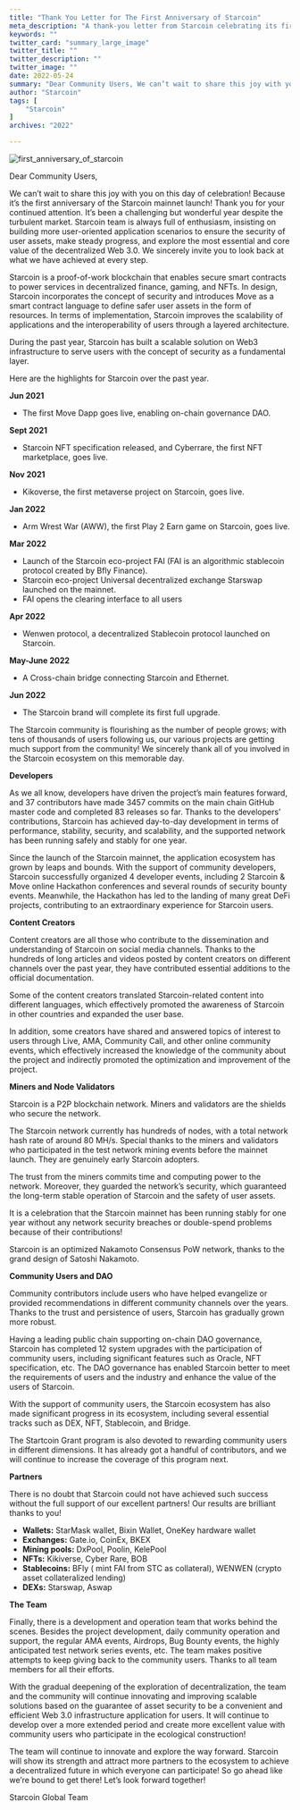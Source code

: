 ```yaml
---
title: "Thank You Letter for The First Anniversary of Starcoin"
meta_description: "A thank-you letter from Starcoin celebrating its first anniversary and Move community achievements."
keywords: ""
twitter_card: "summary_large_image"
twitter_title: ""
twitter_description: ""
twitter_image: ""
date: 2022-05-24
summary: "Dear Community Users, We can’t wait to share this joy with you on this day of celebration! Because it’s the first anniversary of the Starcoin mainnet...."
author: "Starcoin"
tags: [
    "Starcoin"
]
archives: "2022"

---
```


![first_anniversary_of_starcoin](/images/hackathon/first_anniversary_of_starcoin.png)

Dear Community Users,

We can’t wait to share this joy with you on this day of celebration! Because it’s the first anniversary of the Starcoin mainnet launch! Thank you for your continued attention. It’s been a challenging but wonderful year despite the turbulent market. Starcoin team is always full of enthusiasm, insisting on building more user-oriented application scenarios to ensure the security of user assets, make steady progress, and explore the most essential and core value of the decentralized Web 3.0. We sincerely invite you to look back at what we have achieved at every step.

Starcoin is a proof-of-work blockchain that enables secure smart contracts to power services in decentralized finance, gaming, and NFTs. In design, Starcoin incorporates the concept of security and introduces Move as a smart contract language to define safer user assets in the form of resources. In terms of implementation, Starcoin improves the scalability of applications and the interoperability of users through a layered architecture.

During the past year, Starcoin has built a scalable solution on Web3 infrastructure to serve users with the concept of security as a fundamental layer.

Here are the highlights for Starcoin over the past year.

**Jun 2021**

- The first Move Dapp goes live, enabling on-chain governance DAO.

**Sept 2021**

- Starcoin NFT specification released, and Cyberrare, the first NFT marketplace, goes live.

**Nov 2021**

- Kikoverse, the first metaverse project on Starcoin, goes live.

**Jan 2022**

- Arm Wrest War (AWW), the first Play 2 Earn game on Starcoin, goes live.

**Mar 2022**

- Launch of the Starcoin eco-project FAI (FAI is an algorithmic stablecoin protocol created by Bfly Finance).
- Starcoin eco-project Universal decentralized exchange Starswap launched on the mainnet.
- FAI opens the clearing interface to all users

**Apr 2022**

- Wenwen protocol, a decentralized Stablecoin protocol launched on Starcoin.

**May-June 2022**

- A Cross-chain bridge connecting Starcoin and Ethernet.

**Jun 2022**

- The Starcoin brand will complete its first full upgrade.

The Starcoin community is flourishing as the number of people grows; with tens of thousands of users following us, our various projects are getting much support from the community! We sincerely thank all of you involved in the Starcoin ecosystem on this memorable day.

**Developers**

As we all know, developers have driven the project’s main features forward, and 37 contributors have made 3457 commits on the main chain GitHub master code and completed 83 releases so far. Thanks to the developers’ contributions, Starcoin has achieved day-to-day development in terms of performance, stability, security, and scalability, and the supported network has been running safely and stably for one year.

Since the launch of the Starcoin mainnet, the application ecosystem has grown by leaps and bounds. With the support of community developers, Starcoin successfully organized 4 developer events, including 2 Starcoin & Move online Hackathon conferences and several rounds of security bounty events. Meanwhile, the Hackathon has led to the landing of many great DeFi projects, contributing to an extraordinary experience for Starcoin users.

**Content Creators**

Content creators are all those who contribute to the dissemination and understanding of Starcoin on social media channels. Thanks to the hundreds of long articles and videos posted by content creators on different channels over the past year, they have contributed essential additions to the official documentation.

Some of the content creators translated Starcoin-related content into different languages, which effectively promoted the awareness of Starcoin in other countries and expanded the user base.

In addition, some creators have shared and answered topics of interest to users through Live, AMA, Community Call, and other online community events, which effectively increased the knowledge of the community about the project and indirectly promoted the optimization and improvement of the project.

**Miners and Node Validators**

Starcoin is a P2P blockchain network. Miners and validators are the shields who secure the network.

The Starcoin network currently has hundreds of nodes, with a total network hash rate of around 80 MH/s. Special thanks to the miners and validators who participated in the test network mining events before the mainnet launch. They are genuinely early Starcoin adopters.

The trust from the miners commits time and computing power to the network. Moreover, they guarded the network’s security, which guaranteed the long-term stable operation of Starcoin and the safety of user assets.

It is a celebration that the Starcoin mainnet has been running stably for one year without any network security breaches or double-spend problems because of their contributions!

Starcoin is an optimized Nakamoto Consensus PoW network, thanks to the grand design of Satoshi Nakamoto.

**Community Users and DAO**

Community contributors include users who have helped evangelize or provided recommendations in different community channels over the years. Thanks to the trust and persistence of users, Starcoin has gradually grown more robust.

Having a leading public chain supporting on-chain DAO governance, Starcoin has completed 12 system upgrades with the participation of community users, including significant features such as Oracle, NFT specification, etc. The DAO governance has enabled Starcoin better to meet the requirements of users and the industry and enhance the value of the users of Starcoin.

With the support of community users, the Starcoin ecosystem has also made significant progress in its ecosystem, including several essential tracks such as DEX, NFT, Stablecoin, and Bridge.

The Startcoin Grant program is also devoted to rewarding community users in different dimensions. It has already got a handful of contributors, and we will continue to increase the coverage of this program next.

**Partners**

There is no doubt that Starcoin could not have achieved such success without the full support of our excellent partners! Our results are brilliant thanks to you!

- **Wallets:** StarMask wallet, Bixin Wallet, OneKey hardware wallet
- **Exchanges:** Gate.io, CoinEx, BKEX
- **Mining pools:** DxPool, Poolin, KelePool
- **NFTs:** Kikiverse, Cyber Rare, BOB
- **Stablecoins:** BFly ( mint FAI from STC as collateral), WENWEN (crypto asset collateralized lending)
- **DEXs:** Starswap, Aswap

**The Team**

Finally, there is a development and operation team that works behind the scenes. Besides the project development, daily community operation and support, the regular AMA events, Airdrops, Bug Bounty events, the highly anticipated test network series events, etc. The team makes positive attempts to keep giving back to the community users. Thanks to all team members for all their efforts.

With the gradual deepening of the exploration of decentralization, the team and the community will continue innovating and improving scalable solutions based on the guarantee of asset security to be a convenient and efficient Web 3.0 infrastructure application for users. It will continue to develop over a more extended period and create more excellent value with community users who participate in the ecological construction!

The team will continue to innovate and explore the way forward. Starcoin will show its strength and attract more partners to the ecosystem to achieve a decentralized future in which everyone can participate! So go ahead like we’re bound to get there! Let’s look forward together!

Starcoin Global Team
